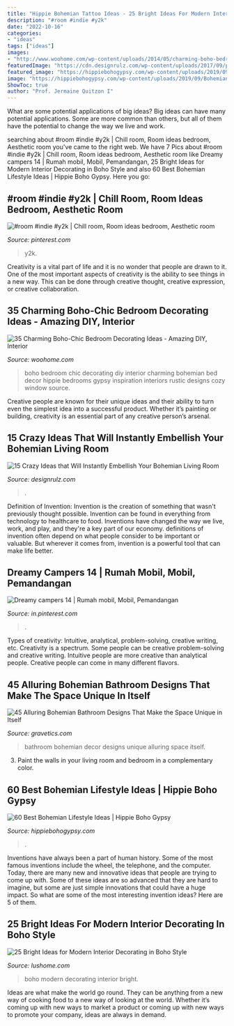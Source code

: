 ```yaml
---
title: "Hippie Bohemian Tattoo Ideas - 25 Bright Ideas For Modern Interior Decorating In Boho Style"
description: "#room #indie #y2k"
date: "2022-10-16"
categories:
- "ideas"
tags: ["ideas"]
images:
- "http://www.woohome.com/wp-content/uploads/2014/05/charming-boho-bedroom-ideas-27.jpg"
featuredImage: "https://cdn.designrulz.com/wp-content/uploads/2017/09/pink-Bohemian-Living-Room.jpg"
featured_image: "https://hippiebohogypsy.com/wp-content/uploads/2019/09/Bohemian-Lifestyle-42.jpg"
image: "https://hippiebohogypsy.com/wp-content/uploads/2019/09/Bohemian-Lifestyle-42.jpg"
ShowToc: true
author: "Prof. Jermaine Quitzon I"
---
```



What are some potential applications of big ideas?
Big ideas can have many potential applications. Some are more common than others, but all of them have the potential to change the way we live and work.

	

		
searching about #room #indie #y2k | Chill room, Room ideas bedroom, Aesthetic room you've came to the right web. We have 7 Pics about #room #indie #y2k | Chill room, Room ideas bedroom, Aesthetic room like Dreamy campers 14 | Rumah mobil, Mobil, Pemandangan, 25 Bright Ideas for Modern Interior Decorating in Boho Style and also 60 Best Bohemian Lifestyle Ideas | Hippie Boho Gypsy. Here you go:
		
    
## #room #indie #y2k | Chill Room, Room Ideas Bedroom, Aesthetic Room

<img loading=lazy src="https://i.pinimg.com/736x/62/f3/ed/62f3edced5787db1b3543ade34abe947.jpg" onerror="this.onerror=null;this.src='https://tse2.mm.bing.net/th?id=OIP.TZPAHDyFGpjuW8hzoNJcvgHaJ3&amp;pid=15.1';" alt="#room #indie #y2k | Chill room, Room ideas bedroom, Aesthetic room">

_Source: pinterest.com_

>y2k. 

	

Creativity is a vital part of life and it is no wonder that people are drawn to it. One of the most important aspects of creativity is the ability to see things in a new way. This can be done through creative thought, creative expression, or creative collaboration.

    
## 35 Charming Boho-Chic Bedroom Decorating Ideas - Amazing DIY, Interior

<img loading=lazy src="http://www.woohome.com/wp-content/uploads/2014/05/charming-boho-bedroom-ideas-27.jpg" onerror="this.onerror=null;this.src='https://tse1.mm.bing.net/th?id=OIP.V_1wn_Dw9yHhAKAByAPz4QHaLH&amp;pid=15.1';" alt="35 Charming Boho-Chic Bedroom Decorating Ideas - Amazing DIY, Interior">

_Source: woohome.com_

>boho bedroom chic decorating diy interior charming bohemian bed decor hippie bedrooms gypsy inspiration interiors rustic designs cozy window source. 

	

Creative people are known for their unique ideas and their ability to turn even the simplest idea into a successful product. Whether it’s painting or building, creativity is an essential part of any creative person’s arsenal.

    
## 15 Crazy Ideas That Will Instantly Embellish Your Bohemian Living Room

<img loading=lazy src="https://cdn.designrulz.com/wp-content/uploads/2017/09/pink-Bohemian-Living-Room.jpg" onerror="this.onerror=null;this.src='https://tse3.mm.bing.net/th?id=OIP.kiYx6fMkJaLf59r4Ce9y0QHaJ4&amp;pid=15.1';" alt="15 Crazy Ideas that Will Instantly Embellish Your Bohemian Living Room">

_Source: designrulz.com_

>. 

	

Definition of Invention:
Invention is the creation of something that wasn't previously thought possible. Invention can be found in everything from technology to healthcare to food. Inventions have changed the way we live, work, and play, and they're a key part of our economy. definitions of invention often depend on what people consider to be important or valuable. But wherever it comes from, invention is a powerful tool that can make life better.

    
## Dreamy Campers 14 | Rumah Mobil, Mobil, Pemandangan

<img loading=lazy src="https://i.pinimg.com/736x/e7/bb/e8/e7bbe800f16b5c9bbf2fd9904777506d.jpg" onerror="this.onerror=null;this.src='https://tse4.mm.bing.net/th?id=OIP.0V_ckJMPx0S_uy8aqKnmPQHaLH&amp;pid=15.1';" alt="Dreamy campers 14 | Rumah mobil, Mobil, Pemandangan">

_Source: in.pinterest.com_

>. 

	

Types of creativity: Intuitive, analytical, problem-solving, creative writing, etc.
Creativity is a spectrum. Some people can be creative problem-solving and creative writing. Intuitive people are more creative than analytical people. Creative people can come in many different flavors.

    
## 45 Alluring Bohemian Bathroom Designs That Make The Space Unique In Itself

<img loading=lazy src="https://www.gravetics.com/wp-content/uploads/2017/08/Cabin-Bohemian-Bathroom-Decor.jpg" onerror="this.onerror=null;this.src='https://tse4.mm.bing.net/th?id=OIP.oQiME4kquP8bRuDWHcfEogHaKr&amp;pid=15.1';" alt="45 Alluring Bohemian Bathroom Designs That Make the Space Unique in Itself">

_Source: gravetics.com_

>bathroom bohemian decor designs unique alluring space itself. 

	

3. Paint the walls in your living room and bedroom in a complementary color. 

    
## 60 Best Bohemian Lifestyle Ideas | Hippie Boho Gypsy

<img loading=lazy src="https://hippiebohogypsy.com/wp-content/uploads/2019/09/Bohemian-Lifestyle-42.jpg" onerror="this.onerror=null;this.src='https://tse1.mm.bing.net/th?id=OIP.khiQMP1w5EunEwJsDnZiPQHaMW&amp;pid=15.1';" alt="60 Best Bohemian Lifestyle Ideas | Hippie Boho Gypsy">

_Source: hippiebohogypsy.com_

>. 

	

Inventions have always been a part of human history. Some of the most famous inventions include the wheel, the telephone, and the computer. Today, there are many new and innovative ideas that people are trying to come up with. Some of these ideas are so advanced that they are hard to imagine, but some are just simple innovations that could have a huge impact. So what are some of the most interesting invention ideas? Here are 5 of them.

    
## 25 Bright Ideas For Modern Interior Decorating In Boho Style

<img loading=lazy src="https://www.lushome.com/wp-content/uploads/2015/03/modern-interiors-boho-style-24.jpg" onerror="this.onerror=null;this.src='https://tse4.mm.bing.net/th?id=OIP.h96fwjURUUJv_eDmn3HAIAAAAA&amp;pid=15.1';" alt="25 Bright Ideas for Modern Interior Decorating in Boho Style">

_Source: lushome.com_

>boho modern decorating interior bright. 

	

Ideas are what make the world go round. They can be anything from a new way of cooking food to a new way of looking at the world. Whether it’s coming up with new ways to market a product or coming up with new ways to promote your company, ideas are always in demand.

